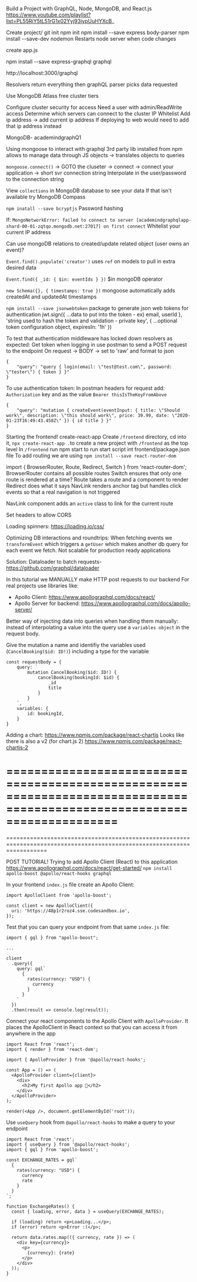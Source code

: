 Build a Project with GraphQL, Node, MongoDB, and React.js
https://www.youtube.com/playlist?list=PL55RiY5tL51rG1x02Yyj93iypUuHYXcB_

Create project/ git init
npm init
npm install --save express body-parser
npm install --save-dev nodemon
    Restarts node server when code changes

create app.js

npm install --save express-graphql graphql

http://localhost:3000/graphql

Resolvers return everything then graphQL parser picks data requested

Use MongoDB Atlass free cluster tiers

Configure cluster security for access
Need a user with admin/ReadWrite access
Determine which servers can connect to the cluster
    IP Whitelist
        Add ip address -> add current ip address
        If deploying to web would need to add that ip address instead

MongoDB- academindgraphQ1

Using mongoose to interact with graphql
    3rd party lib installed from npm
    allows to manage data through JS objects
        -> translates objects to queries

`mongoose.connect()` -> GOTO the cluseter -> connect -> connect your application -> short svr connection string
Interpolate in the user/password to the connection string

View `collections` in MongoDB database to see your data
If that isn't available try MongoDB Compass

`npm inatall --save bcryptjs` Password hashing

If: `MongoNetworkError: failed to connect to server [academindgraphqlapp-shard-00-01-zqtqo.mongodb.net:27017] on first connect`
Whitelist your current IP address

Can use mongoDB relations to created/update related object (user owns an event)?

`Event.find().populate('creator')` uses `ref` on models to pull in extra desired data

`Event.find({ _id: { $in: eventIds } })` $in mongoDB operator

`new Schema({}, { timestamps: true })` mongoose automatically adds createdAt and updatedAt timestamps

`npm install --save jsonwebtoken` package to generate json web tokens for authentication
    jwt.sign({ ...data to put into the token - ex) email, userId }, 'string used to hash the token and validation - private key', { ...optional token configuration object, expiresIn: '1h' })

To test that authentication middleware has locked down resolvers as expected:
Get token when logging in
use postman to send a POST request to the endpoint
On request -> BODY -> set to 'raw' and format to json
```
{
    "query": "query { login(email: \"test@test.com\", password: \"tester\") { token } }"
}
```

To use authentication token:
In postman headers for request add: `Authorization` key and as the value `Bearer thisIsTheKeyFromAbove`
```
{
    "query": "mutation { createEvent(eventInput: { title: \"Should work\", description: \"this should work\", price: 39.99, date: \"2020-01-23T16:49:43.458Z\" }) { id title } }"
}
```

Starting the frontend!
create-react-app
Create `/frontend` directory, cd into it, `npx create-react-app .`to create a new project with `/frontend` as the top level
In `/frontend` run npm start to run start script int frontend/package.json file
To add routing we are using `npm install --save react-router-dom`

import { BrowserRouter, Route, Redirect, Switch } from 'react-router-dom';
BrowserRouter contains all possible routes
Switch ensures that only one route is rendered at a time?
Route takes a route and a component to render
Redirect does what it says
NavLink renders anchor tag but handles click events so that a real navigation is not triggered

NavLink component adds an `active` class to link for the current route

Set headers to allow CORS

Loading spinners: https://loading.io/css/

Optimizing DB interactions and roundtrips:
When fetching events we `transformEvent` which triggers a `getUser` which makes another db query for each event we fetch.
Not scalable for production ready applications

Solution: Dataloader to batch requests- https://github.com/graphql/dataloader

In this tutorial we MANUALLY make HTTP post requests to our backend
For real projects use libraries like:
- Apollo Client: https://www.apollographql.com/docs/react/
- Apollo Server for backend: https://www.apollographql.com/docs/apollo-server/

Better way of injecting data into queries when handling them manually:
instead of interpolating a value into the query use a `variables object` in the request body.

Give the mutation a name and identifiy the variables used (`CancelBooking($id: ID!)`) including a type for the variable
```
const requestBody = {
    query: `
        mutation CancelBooking($id: ID!) {
            cancelBooking(bookingId: $id) {
                _id
                title
            }
        }
    `,
    variables: {
        id: bookingId,
    }
}
```

Adding a chart:
https://www.npmjs.com/package/react-chartjs
Looks like there is also a v2 (for chart.js 2)
https://www.npmjs.com/package/react-chartjs-2 



========================================================================================================================
========================================================================================================================
========================================================================================================================

POST TUTORIAL!
Trying to add Apollo Client (React) to this application
https://www.apollographql.com/docs/react/get-started/
`npm install apollo-boost @apollo/react-hooks graphql`

In your frontend `index.js` file create an Apollo Client:
```
import ApolloClient from 'apollo-boost';

const client = new ApolloClient({
  uri: 'https://48p1r2roz4.sse.codesandbox.io',
});
```

Test that you can query your endpoint from that same `index.js` file:
```
import { gql } from "apollo-boost";

...

client
  .query({
    query: gql`
      {
        rates(currency: "USD") {
          currency
        }
      }
    `
  })
  .then(result => console.log(result));
```

Connect your react components to the Apollo Client with `ApolloProvider`.
It places the ApolloClient in React context so that you can access it from anywhere in the app
```
import React from 'react';
import { render } from 'react-dom';

import { ApolloProvider } from '@apollo/react-hooks';

const App = () => (
  <ApolloProvider client={client}>
    <div>
      <h2>My first Apollo app 🚀</h2>
    </div>
  </ApolloProvider>
);

render(<App />, document.getElementById('root'));
```

Use `useQuery` hook from `@apollo/react-hooks` to make a query to your endpoint
```
import React from 'react';
import { useQuery } from '@apollo/react-hooks';
import { gql } from 'apollo-boost';

const EXCHANGE_RATES = gql`
  {
    rates(currency: "USD") {
      currency
      rate
    }
  }
`;

function ExchangeRates() {
  const { loading, error, data } = useQuery(EXCHANGE_RATES);

  if (loading) return <p>Loading...</p>;
  if (error) return <p>Error :(</p>;

  return data.rates.map(({ currency, rate }) => (
    <div key={currency}>
      <p>
        {currency}: {rate}
      </p>
    </div>
  ));
}
```